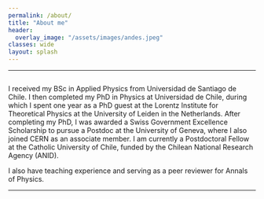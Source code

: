```yaml
---
permalink: /about/
title: "About me"
header:
  overlay_image: "/assets/images/andes.jpeg"
classes: wide
layout: splash
---
```

----------------------------------------
<figure style="width: 35%" class="align-right">
  <img src="/assets/images/leiden.jpg" alt="">
</figure>
 
I received my BSc in Applied Physics from Universidad de Santiago de Chile. I then completed my PhD in Physics at Universidad de Chile, during which I spent one year as a PhD guest at the Lorentz Institute for Theoretical Physics at the University of Leiden in the Netherlands. After completing my PhD, I was awarded a Swiss Government Excellence Scholarship to pursue a Postdoc at the University of Geneva, where I also joined CERN as an associate member. I am currently a Postdoctoral Fellow at the Catholic University of Chile, funded by the Chilean National Research Agency (ANID).

I also have teaching experience and serving as a peer reviewer for Annals of Physics.

----------------------------------------

